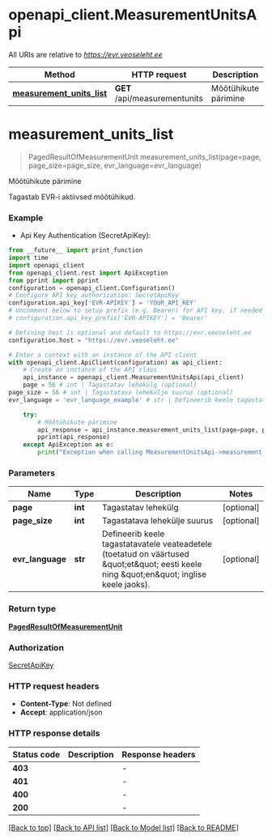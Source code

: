 # openapi_client.MeasurementUnitsApi

All URIs are relative to *https://evr.veoseleht.ee*

Method | HTTP request | Description
------------- | ------------- | -------------
[**measurement_units_list**](MeasurementUnitsApi.md#measurement_units_list) | **GET** /api/measurementunits | Mõõtühikute pärimine


# **measurement_units_list**
> PagedResultOfMeasurementUnit measurement_units_list(page=page, page_size=page_size, evr_language=evr_language)

Mõõtühikute pärimine

Tagastab EVR-i aktiivsed mõõtühikud.

### Example

* Api Key Authentication (SecretApiKey):
```python
from __future__ import print_function
import time
import openapi_client
from openapi_client.rest import ApiException
from pprint import pprint
configuration = openapi_client.Configuration()
# Configure API key authorization: SecretApiKey
configuration.api_key['EVR-APIKEY'] = 'YOUR_API_KEY'
# Uncomment below to setup prefix (e.g. Bearer) for API key, if needed
# configuration.api_key_prefix['EVR-APIKEY'] = 'Bearer'

# Defining host is optional and default to https://evr.veoseleht.ee
configuration.host = "https://evr.veoseleht.ee"

# Enter a context with an instance of the API client
with openapi_client.ApiClient(configuration) as api_client:
    # Create an instance of the API class
    api_instance = openapi_client.MeasurementUnitsApi(api_client)
    page = 56 # int | Tagastatav lehekülg (optional)
page_size = 56 # int | Tagastatava lehekülje suurus (optional)
evr_language = 'evr_language_example' # str | Defineerib keele tagastatavatele veateadetele (toetatud on väärtused \"et\" eesti keele ning \"en\" inglise keele jaoks). (optional)

    try:
        # Mõõtühikute pärimine
        api_response = api_instance.measurement_units_list(page=page, page_size=page_size, evr_language=evr_language)
        pprint(api_response)
    except ApiException as e:
        print("Exception when calling MeasurementUnitsApi->measurement_units_list: %s\n" % e)
```

### Parameters

Name | Type | Description  | Notes
------------- | ------------- | ------------- | -------------
 **page** | **int**| Tagastatav lehekülg | [optional] 
 **page_size** | **int**| Tagastatava lehekülje suurus | [optional] 
 **evr_language** | **str**| Defineerib keele tagastatavatele veateadetele (toetatud on väärtused \&quot;et\&quot; eesti keele ning \&quot;en\&quot; inglise keele jaoks). | [optional] 

### Return type

[**PagedResultOfMeasurementUnit**](PagedResultOfMeasurementUnit.md)

### Authorization

[SecretApiKey](../README.md#SecretApiKey)

### HTTP request headers

 - **Content-Type**: Not defined
 - **Accept**: application/json

### HTTP response details
| Status code | Description | Response headers |
|-------------|-------------|------------------|
**403** |  |  -  |
**401** |  |  -  |
**400** |  |  -  |
**200** |  |  -  |

[[Back to top]](#) [[Back to API list]](../README.md#documentation-for-api-endpoints) [[Back to Model list]](../README.md#documentation-for-models) [[Back to README]](../README.md)

